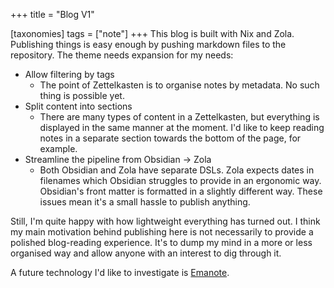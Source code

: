 +++
title = "Blog V1"

[taxonomies]
tags = ["note"]
+++
This blog is built with Nix and Zola. Publishing things is easy enough by pushing markdown files to the repository. The theme needs expansion for my needs:

- Allow filtering by tags
	- The point of Zettelkasten is to organise notes by metadata. No such thing is possible yet.
- Split content into sections
	- There are many types of content in a Zettelkasten, but everything is displayed in the same manner at the moment. I'd like to keep reading notes in a separate section towards the bottom of the page, for example.
- Streamline the pipeline from Obsidian -> Zola
	- Both Obsidian and Zola have separate DSLs. Zola expects dates in filenames which Obsidian struggles to provide in an ergonomic way. Obsidian's front matter is formatted in a slightly different way. These issues mean it's a small hassle to publish anything. 

Still, I'm quite happy with how lightweight everything has turned out. I think my main motivation behind publishing here is not necessarily to provide a polished blog-reading experience. It's to dump my mind in a more or less organised way and allow anyone with an interest to dig through it.

A future technology I'd like to investigate is [Emanote](https://emanote.srid.ca/).
